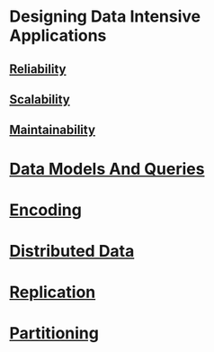 # Designing Data Intensive Applications
## [Reliability](Reliability_Maintainability_Scalability.md#Reliability)
## [Scalability](Reliability_Maintainability_Scalability.md#Scalability)
## [Maintainability](Reliability_Maintainability_Scalability.md#Maintainability)

# [Data Models And Queries](Data_Models_And_Queries.md)
# [Encoding](Encoding.md)
# [Distributed Data](Distributed_Data.md)
# [Replication](Replication.md)
# [Partitioning](Partitioning.md)
